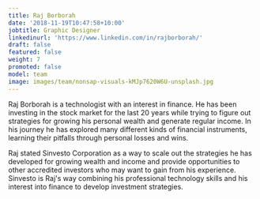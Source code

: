 ```yaml
---
title: Raj Borborah
date: '2018-11-19T10:47:58+10:00'
jobtitle: Graphic Designer
linkedinurl: 'https://www.linkedin.com/in/rajborborah/'
draft: false
featured: false
weight: 7
promoted: false
model: team
image: images/team/nonsap-visuals-kMJp7620W6U-unsplash.jpg
---
```

Raj Borborah is a technologist with an interest in finance. He has been investing in the stock market for the last 20 years while trying to figure out strategies for growing his personal wealth and generate regular income. In his journey he has explored many different kinds of financial instruments, learning their pitfalls through personal losses and wins. 

Raj stated Sinvesto Corporation as a way to scale out the strategies he has developed for growing wealth and income and provide opportunities to other accredited investors who may want to gain from his experience. Sinvesto is Raj's way combining his professional technology skills and his interest into finance to develop investment strategies.
